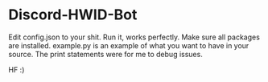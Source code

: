 # Discord-HWID-Bot

Edit config.json to your shit. Run it, works perfectly. Make sure all packages are installed. example.py is an example of what you want to have in your source.
The print statements were for me to debug issues. 

HF :)
